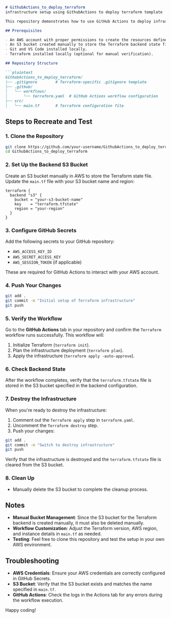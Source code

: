 ```markdown
# GithubActions_to_deploy_terraform
infrastructure setup using GithubActions to deploy terraform template

This repository demonstrates how to use GitHub Actions to deploy infrastructure using Terraform. The infrastructure consists of an AWS VPC, Subnet, Internet Gateway, Route Table, Security Group, and an EC2 instance.

## Prerequisites

- An AWS account with proper permissions to create the resources defined in `main.tf`.
- An S3 bucket created manually to store the Terraform backend state file.
- Git and VS Code installed locally.
- Terraform installed locally (optional for manual verification).

## Repository Structure

```plaintext
GithubActions_to_deploy_terraform/
├── .gitignore        # Terraform-specific .gitignore template
├── .github/
│   └── workflows/
│       └── terraform.yaml  # GitHub Actions workflow configuration
├── src/
│   └── main.tf       # Terraform configuration file
```

## Steps to Recreate and Test

### 1. Clone the Repository

```bash
git clone https://github.com/your-username/GithubActions_to_deploy_terraform.git
cd GithubActions_to_deploy_terraform
```

### 2. Set Up the Backend S3 Bucket

Create an S3 bucket manually in AWS to store the Terraform state file. Update the `main.tf` file with your S3 bucket name and region:

```hcl
terraform {
  backend "s3" {
    bucket = "your-s3-bucket-name"
    key    = "terraform.tfstate"
    region = "your-region"
  }
}
```

### 3. Configure GitHub Secrets

Add the following secrets to your GitHub repository:
- `AWS_ACCESS_KEY_ID`
- `AWS_SECRET_ACCESS_KEY`
- `AWS_SESSION_TOKEN` (if applicable)

These are required for GitHub Actions to interact with your AWS account.

### 4. Push Your Changes

```bash
git add .
git commit -m "Initial setup of Terraform infrastructure"
git push
```

### 5. Verify the Workflow

Go to the **GitHub Actions** tab in your repository and confirm the `Terraform` workflow runs successfully. This workflow will:
1. Initialize Terraform (`terraform init`).
2. Plan the infrastructure deployment (`terraform plan`).
3. Apply the infrastructure (`terraform apply -auto-approve`).

### 6. Check Backend State

After the workflow completes, verify that the `terraform.tfstate` file is stored in the S3 bucket specified in the backend configuration.

### 7. Destroy the Infrastructure

When you're ready to destroy the infrastructure:
1. Comment out the `Terraform apply` step in `terraform.yaml`.
2. Uncomment the `Terraform destroy` step.
3. Push your changes:

```bash
git add .
git commit -m "Switch to destroy infrastructure"
git push
```

Verify that the infrastructure is destroyed and the `terraform.tfstate` file is cleared from the S3 bucket.

### 8. Clean Up

- Manually delete the S3 bucket to complete the cleanup process.

## Notes

- **Manual Bucket Management**: Since the S3 bucket for the Terraform backend is created manually, it must also be deleted manually.
- **Workflow Customization**: Adjust the Terraform version, AWS region, and instance details in `main.tf` as needed.
- **Testing**: Feel free to clone this repository and test the setup in your own AWS environment.

## Troubleshooting

- **AWS Credentials**: Ensure your AWS credentials are correctly configured in GitHub Secrets.
- **S3 Bucket**: Verify that the S3 bucket exists and matches the name specified in `main.tf`.
- **GitHub Actions**: Check the logs in the Actions tab for any errors during the workflow execution.

Happy coding!
```
